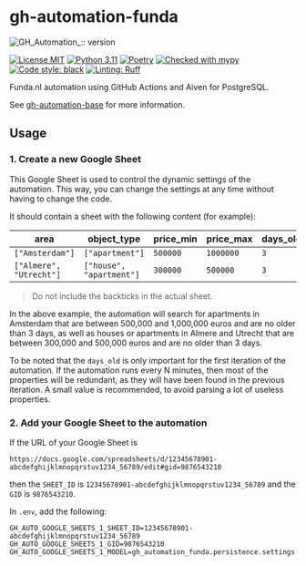 # gh-automation-funda
![GH_Automation_:: version](https://img.shields.io/badge/version-0.1.0-blue)

[![License MIT](https://img.shields.io/badge/License-MIT-green)](./LICENSE)
[![Python 3.11](https://img.shields.io/badge/Python-3.11-blue)](https://www.python.org/downloads/release/python-380/)
[![Poetry](https://img.shields.io/badge/Poetry-1.5-blue)](https://python-poetry.org/docs/)
[![Checked with mypy](https://www.mypy-lang.org/static/mypy_badge.svg)](https://mypy-lang.org/)
[![Code style: black](https://img.shields.io/badge/code%20style-black-000000.svg)](https://github.com/psf/black)
[![Linting: Ruff](https://img.shields.io/endpoint?url=https://raw.githubusercontent.com/charliermarsh/ruff/main/assets/badge/v2.json)](https://github.com/astral-sh/ruff)

Funda.nl automation using GitHub Actions and Aiven for PostgreSQL.

See [gh-automation-base][gh-automation-base] for more information.

## Usage

### 1. Create a new Google Sheet

This Google Sheet is used to control the dynamic settings of the automation.
This way, you can change the settings at any time without having to change the code.

It should contain a sheet with the following content (for example):

| area                     | object_type              | price_min | price_max | days_old |
|--------------------------|--------------------------|-----------|-----------|----------|
| `["Amsterdam"]`          | `["apartment"]`          | `500000`  | `1000000` | `3`      |
| `["Almere", "Utrecht"]`  | `["house", "apartment"]` | `300000`  | `500000`  | `3`      |

> Do not include the backticks in the actual sheet.

In the above example, the automation will search for apartments in Amsterdam that are 
between 500,000 and 1,000,000 euros and are no older than 3 days, as well as houses or apartments
in Almere and Utrecht that are between 300,000 and 500,000 euros and are no older than 3 days.

To be noted that the `days_old` is only important for the first iteration of the automation.
If the automation runs every N minutes, then most of the properties will be redundant, as they
will have been found in the previous iteration. A small value is recommended, to avoid
parsing a lot of useless properties.

### 2. Add your Google Sheet to the automation

If the URL of your Google Sheet is 
```
https://docs.google.com/spreadsheets/d/12345678901-abcdefghijklmnopqrstuv1234_56789/edit#gid=9876543210
```

then the `SHEET_ID` is `12345678901-abcdefghijklmnopqrstuv1234_56789` and the `GID` is `9876543210`.

In `.env`, add the following:

```dotenv
GH_AUTO_GOOGLE_SHEETS_1_SHEET_ID=12345678901-abcdefghijklmnopqrstuv1234_56789
GH_AUTO_GOOGLE_SHEETS_1_GID=9876543210
GH_AUTO_GOOGLE_SHEETS_1_MODEL=gh_automation_funda.persistence.settings.FundaSetting
```


[gh-automation-base]: https://github.com/Mulugruntz/gh-automation-base

